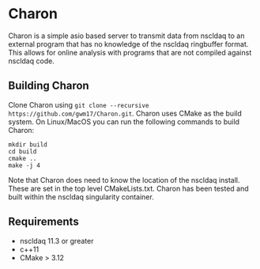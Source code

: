# Charon
Charon is a simple asio based server to transmit data from nscldaq to an external program that has no knowledge of the nscldaq ringbuffer format. This allows for online analysis with programs that are not compiled against nscldaq code.

## Building Charon
Clone Charon using `git clone --recursive https://github.com/gwm17/Charon.git`. Charon uses CMake as the build system. On Linux/MacOS you can run the following commands to build Charon: 

```
mkdir build
cd build
cmake ..
make -j 4
```

Note that Charon does need to know the location of the nscldaq install. These are set in the top level CMakeLists.txt.
Charon has been tested and built within the nscldaq singularity container.

## Requirements
- nscldaq 11.3 or greater
- c++11
- CMake > 3.12
